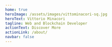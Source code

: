 ```yaml
---
home: true
heroImage: /assets/images/vittominacori-sq.jpg
heroText: Vittorio Minacori
tagline: Web and Blockchain Developer
actionText: Discover More
actionLink: /about/
navbar: false
---
```


<p class="social">
    <a href="https://github.com/vittominacori" target="_blank"><i class="fab fa-2x fa-github"></i></a> 
    <a href="https://twitter.com/vittominacori" target="_blank"><i class="fab fa-2x fa-twitter"></i></a> 
    <a href="https://www.linkedin.com/in/vittoriominacori" target="_blank"><i class="fab fa-2x fa-linkedin-in"></i></a>
    <a href="https://www.instagram.com/vittominacori" target="_blank"><i class="fab fa-2x fa-instagram"></i></a>
    <a href="https://medium.com/@vittominacori" target="_blank"><i class="fab fa-2x fa-medium-m"></i></a>
</p>